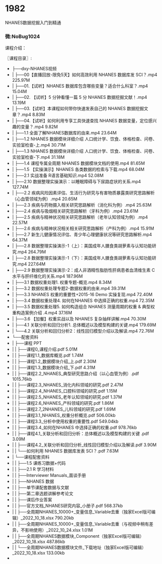 # 1982
NHANES数据挖掘入门到精通 
### 微:NoBug1024 


课程介绍：

〖课程目录〗:


- ├──dxy-NHANES视频  
- |   ├──00【直播回放-限免5天】如何高效利用 NHANES 数据库发 SCI？.mp4  225.97M
- |   ├──01.【试听】NHANES 数据库包含哪些变量？适合什么科室？.mp4  15.04M
- |   ├──02. 【试听】5 分钟看懂一篇 5 分 NHANES 数据挖掘文献！.mp4  13.19M
- |   ├──03.【试听】本课程如何带你快速发表自己的 NHANES 数据挖掘文章？.mp4  8.83M
- |   ├──04.【试听】如何利用专享工具快速查找 NHANES 数据变量，定位感兴趣的变量？.mp4  9.82M
- |   ├──1.1 全面了解NHANES数据库的由来.mp4  23.64M
- |   ├──1.2 NHANES 数据模块详细介绍 人口统计学、饮食、体格检查、问卷、实验室检查-上.mp4  30.71M
- |   ├──1.3 NHANES 数据模块详细介绍 人口统计学、饮食、体格检查、问卷、实验室检查-下.mp4  31.18M
- |   ├──1.4 课程专属全周期 NHANES 数据模块文档的使用.mp4  81.65M
- |   ├──1.5 【实操演示】NHANES 各类数据的检索与下载.mp4  68.04M
- |   ├──2.1 实战准备 R语言基础知识.mp4  52.08M
- |   ├──2.10 数据整理实操演示：以睡眠障碍与下尿路症状的关系.mp4  127.74M
- |   ├──2.2 疾病风险因素评估、生活行为研究与有害物质暴露类研究思路解析（心血管领域为例）.mp4  20.65M
- |   ├──2.3 疾病与药物摄入相关研究思路解析（消化科为例）.mp4  25.63M
- |   ├──2.4 疾病与吸烟相关研究思路解析（牙科为例）.mp4  23.61M
- |   ├──2.5 疾病与精神状况相关研究思路解析（老年认知领域为例）.mp4  22.57M
- |   ├──2.6 疾病与精神状况相关相关研究思路解析（产科为例）.mp4  15.91M
- |   ├──2.7 新生儿健康情况评估、青少年心理健康状况等研究思路解析.mp4  64.37M
- |   ├──2.8 数据整理实操演示-1（上）：美国成年人膳食类胡萝素与认知功能研究.mp4  264.79M
- |   ├──2.8 数据整理实操演示-1（下）：美国成年人膳食类胡萝素与认知功能研究.mp4  227.64M
- |   ├──2.9 数据整理实操演示-2：成人非酒精性脂肪性肝病患者血清维生素 C 水平与肝纤维化的关系.mp4  187.96M
- |   ├──3.1 数据权重处理1. 权重专题-概览.mp4  8.34M
- |   ├──3.2 数据权重处理专题2-数据权重的由来.mp4  39.31M
- |   ├──3.3 NHANES 权重的重要性+2015-16 Demo 实操复现.mp4  72.40M
- |   ├──3.4 数据权重处理4. 如何在NHANES 中选择正确的权重.mp4  72.35M
- |   ├──3.5 数据权重处理5. 如何构造组合 NHANES 测量周期的权重 & 典型权重构造案例介绍 .4.mp4  37.16M
- |   ├──3.6 【加餐】权重实战以及 NHANES 复杂抽样讲解.mp4  70.30M
- |   ├──4.1 关联分析和回归分析1. 总体概述以及模型构建的关键.mp4  179.69M
- |   └──4.2 关联分析和回归分析2：线性回归模型介绍以及解读.mp4  72.76M
- └──配套资料  
- |   ├──课程 PPT  
- |   |   ├──课程0_课程介绍.pdf  5.01M
- |   |   ├──课程1.1_数据库概览.pdf  1.74M
- |   |   ├──课程1.2_数据模块介绍_上.pdf  2.30M
- |   |   ├──课程1.3_数据模块介绍_下.pdf  4.31M
- |   |   ├──课程2.2_NHANES_典型研究思路介绍（以心血管为例）.pdf  1015.76kb
- |   |   ├──课程2.3_NHANES_消化内科领域的研究.pdf  2.47M
- |   |   ├──课程2.4_NHANES_口腔科领域的研究.pdf  1.15M
- |   |   ├──课程2.5_NHANES_老年认知领域的研究.pdf  1.37M
- |   |   ├──课程2.6_NHANES_产科领域的研究.pdf  1.86M
- |   |   ├──课程2.7_2NHANES_儿科领域的研究.pdf  1.69M
- |   |   ├──课程3.1_NHANES_权重分析概览.pdf  506.00kb
- |   |   ├──课程3.3_分析中使用权重的重要性.pdf  549.04kb
- |   |   ├──课程3.4_如何在NHANES 中选择正确的权重.pdf  978.76kb
- |   |   ├──课程4.1_关联分析和回归分析：总体概述以及模型构建的关键 .pdf  3.09M
- |   |   ├──课程4.2_关联分析和回归分析_线性回归模型介绍以及解读.pdf  3.90M
- |   |   └──如何利用 NHANES 数据库发表 SCI？.pdf  7.63M
- |   └──课程配套资料  
- |   |   ├──1.5 课练习数据+代码  
- |   |   ├──2.1 R 学习材料  
- |   |   ├──Interviewer Manuals_面谈手册  
- |   |   ├──NHANES 数据  
- |   |   ├──单节课配套数据与文献  
- |   |   ├──第二章选题讲解参考论文  
- |   |   ├──课后作业答案  
- |   |   ├──官方文档_NHANES研究内容_小册子.pdf  568.37kb
- |   |   ├──全周期NHANES_10000+_变量信息_Variable去重（独家Excel版可编辑）_2022_10_18.xlsx  790.20kb
- |   |   ├──全周期NHANES_10000+_变量信息_Variable去重（与视频中稍有差异，不影响使用）_2022_10_24.xlsx  1.01M
- |   |   ├──全周期NHANES数据模块_Component（独家Excel版可编辑）_2022_10_18.xlsx  487.86kb
- |   |   └──全周期NHANES数据模块文件_下载地址（独家Excel版可编辑）_2022_10_18.xlsx  133.00kb
- 
